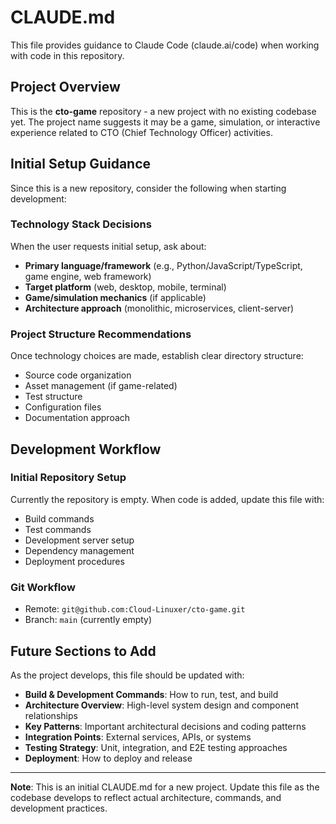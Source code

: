 # CLAUDE.md

This file provides guidance to Claude Code (claude.ai/code) when working with code in this repository.

## Project Overview

This is the **cto-game** repository - a new project with no existing codebase yet. The project name suggests it may be a game, simulation, or interactive experience related to CTO (Chief Technology Officer) activities.

## Initial Setup Guidance

Since this is a new repository, consider the following when starting development:

### Technology Stack Decisions
When the user requests initial setup, ask about:
- **Primary language/framework** (e.g., Python/JavaScript/TypeScript, game engine, web framework)
- **Target platform** (web, desktop, mobile, terminal)
- **Game/simulation mechanics** (if applicable)
- **Architecture approach** (monolithic, microservices, client-server)

### Project Structure Recommendations
Once technology choices are made, establish clear directory structure:
- Source code organization
- Asset management (if game-related)
- Test structure
- Configuration files
- Documentation approach

## Development Workflow

### Initial Repository Setup
Currently the repository is empty. When code is added, update this file with:
- Build commands
- Test commands
- Development server setup
- Dependency management
- Deployment procedures

### Git Workflow
- Remote: `git@github.com:Cloud-Linuxer/cto-game.git`
- Branch: `main` (currently empty)

## Future Sections to Add

As the project develops, this file should be updated with:
- **Build & Development Commands**: How to run, test, and build
- **Architecture Overview**: High-level system design and component relationships
- **Key Patterns**: Important architectural decisions and coding patterns
- **Integration Points**: External services, APIs, or systems
- **Testing Strategy**: Unit, integration, and E2E testing approaches
- **Deployment**: How to deploy and release

---

**Note**: This is an initial CLAUDE.md for a new project. Update this file as the codebase develops to reflect actual architecture, commands, and development practices.